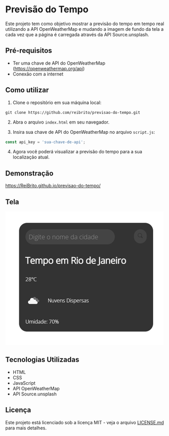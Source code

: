 # Previsão do Tempo

Este projeto tem como objetivo mostrar a previsão do tempo em tempo real utilizando a API OpenWeatherMap e mudando a imagem de fundo da tela a cada vez que a página é carregada através da API Source.unsplash.

## Pré-requisitos
- Ter uma chave de API do OpenWeatherMap (https://openweathermap.org/api)
- Conexão com a internet

## Como utilizar
1. Clone o repositório em sua máquina local:
```
git clone https://github.com/reibrito/previsao-do-tempo.git
```

2. Abra o arquivo `index.html` em seu navegador.

3. Insira sua chave de API do OpenWeatherMap no arquivo `script.js`:
```javascript
const api_key = 'sua-chave-de-api';
```
4. Agora você poderá visualizar a previsão do tempo para a sua localização atual.

## Demonstração

https://ReiBrito.github.io/previsao-do-tempo/

## Tela

![Previsão do tempo](img/print.png)

## Tecnologias Utilizadas
- HTML
- CSS
- JavaScript
- API OpenWeatherMap
- API Source.unsplash

## Licença
Este projeto está licenciado sob a licença MIT - veja o arquivo [LICENSE.md](LICENSE.md) para mais detalhes.
